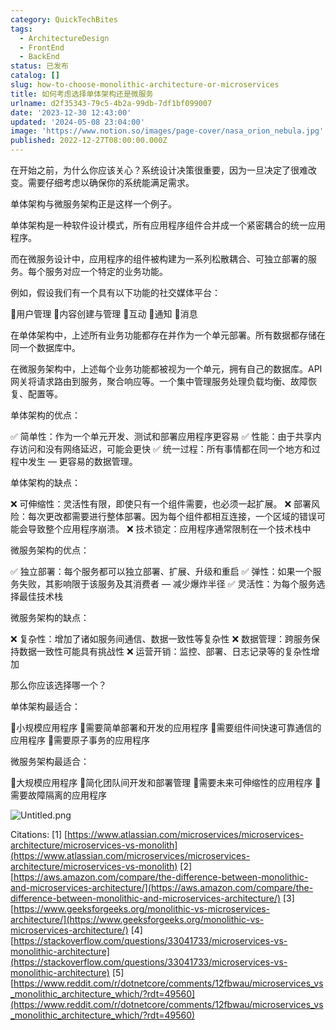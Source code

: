 ```yaml
---
category: QuickTechBites
tags:
  - ArchitectureDesign
  - FrontEnd
  - BackEnd
status: 已发布
catalog: []
slug: how-to-choose-monolithic-architecture-or-microservices
title: 如何考虑选择单体架构还是微服务
urlname: d2f35343-79c5-4b2a-99db-7df1bf099007
date: '2023-12-30 12:43:00'
updated: '2024-05-08 23:04:00'
image: 'https://www.notion.so/images/page-cover/nasa_orion_nebula.jpg'
published: 2022-12-27T08:00:00.000Z
---
```


在开始之前，为什么你应该关心？系统设计决策很重要，因为一旦决定了很难改变。需要仔细考虑以确保你的系统能满足需求。


单体架构与微服务架构正是这样一个例子。


单体架构是一种软件设计模式，所有应用程序组件合并成一个紧密耦合的统一应用程序。


而在微服务设计中，应用程序的组件被构建为一系列松散耦合、可独立部署的服务。每个服务对应一个特定的业务功能。


例如，假设我们有一个具有以下功能的社交媒体平台：


🔸用户管理
🔸内容创建与管理
🔸互动
🔸通知
🔸消息


在单体架构中，上述所有业务功能都存在并作为一个单元部署。所有数据都存储在同一个数据库中。


在微服务架构中，上述每个业务功能都被视为一个单元，拥有自己的数据库。API 网关将请求路由到服务，聚合响应等。一个集中管理服务处理负载均衡、故障恢复、配置等。


单体架构的优点：


✅ 简单性：作为一个单元开发、测试和部署应用程序更容易
✅ 性能：由于共享内存访问和没有网络延迟，可能会更快
✅ 统一过程：所有事情都在同一个地方和过程中发生 — 更容易的数据管理。


单体架构的缺点：


❌ 可伸缩性：灵活性有限，即使只有一个组件需要，也必须一起扩展。
❌ 部署风险：每次更改都需要进行整体部署。因为每个组件都相互连接，一个区域的错误可能会导致整个应用程序崩溃。
❌ 技术锁定：应用程序通常限制在一个技术栈中


微服务架构的优点：


✅ 独立部署：每个服务都可以独立部署、扩展、升级和重启
✅ 弹性：如果一个服务失败，其影响限于该服务及其消费者 — 减少爆炸半径
✅ 灵活性：为每个服务选择最佳技术栈


微服务架构的缺点：


❌ 复杂性：增加了诸如服务间通信、数据一致性等复杂性
❌ 数据管理：跨服务保持数据一致性可能具有挑战性
❌ 运营开销：监控、部署、日志记录等的复杂性增加


那么你应该选择哪一个？


单体架构最适合：


🔹小规模应用程序
🔹需要简单部署和开发的应用程序
🔹需要组件间快速可靠通信的应用程序
🔹需要原子事务的应用程序


微服务架构最适合：


🔸大规模应用程序
🔸简化团队间开发和部署管理
🔸需要未来可伸缩性的应用程序
🔸需要故障隔离的应用程序


![Untitled.png](https://prod-files-secure.s3.us-west-2.amazonaws.com/5d24fe63-e567-4804-86f9-9fdc62e13082/8d149051-cc00-4198-a3d7-e00805eb8f9e/Untitled.png?X-Amz-Algorithm=AWS4-HMAC-SHA256&X-Amz-Content-Sha256=UNSIGNED-PAYLOAD&X-Amz-Credential=ASIAZI2LB46674VSGJWW%2F20250411%2Fus-west-2%2Fs3%2Faws4_request&X-Amz-Date=20250411T054151Z&X-Amz-Expires=3600&X-Amz-Security-Token=IQoJb3JpZ2luX2VjED0aCXVzLXdlc3QtMiJHMEUCIF8Wx16wS93COLTyyJTDW01JnVGeVhAUcsaIe35Gks8gAiEAuG%2FENGdf2u0BObhOWA2MeV%2Bhz6QRwPy5y8EmOZ1Dpy8qiAQItv%2F%2F%2F%2F%2F%2F%2F%2F%2F%2FARAAGgw2Mzc0MjMxODM4MDUiDM7lIHfhsFlCiaKd2CrcA0BXXVzmoHCPL%2BN3EV40%2F5gyPnlDQPwB87sl9waXQb%2Fay42IxgNdxj0spWJyevIYibtxL3oo6c1L0zcuhc5QDk48qsz4ExH%2B6bE8rhLmINHDGF7KQ6GaV7YfavKo2djWHdYeybQh2dVJvLICLPZYfv%2B7RgXv8ZGh%2FtXiOFF6nCRH6j5Ptgc8ckcCK9ThJMiT7dUFEq3e4gA%2FFkmJjLofApRS6UAljzHhghlFic3K5gv9Xg1Oo2y1UAY%2FRLQIHBaRimLbwRXd%2BJU4%2Be4M%2FGrCycE3NwgCWk0sCdH8sJsRPB1N0FNue%2BxiFe443OYMIIEHFf798UNDTArpNIddKc0PgbrFk%2BtCMktWcVI8s3809dL0DSYvXfdn4a9%2FsdGPPcFGBb5m9A8x6TojucdIOFGbskLD6F79MAtUJLxSYaqsnQMbVPRJqf54jcglMnSz37ebm1Tj5xea4J3xhlAibURw5nCNkYACK44DpIE8LZmhoZjXmeW1qoIc9qN2MhAUSIMKocpE0RKy94HDA%2BgVUw6QjyUdYj6MG0ctejy0UhNutP%2FnN%2FJYWoD49%2FaUit%2Fdxl5Vo1G%2FIQR84NQl%2BCNCcrO94jXjLb1HHOyIX%2FUi0x3cpBmSQ%2F%2B4eyJfrCoa%2B8jXMN%2FB4r8GOqUByUP0aDMRNYvt9yFXAD%2BYHC1zvPeH4KL12BHfr3upFwNTbbZtMGzXP4YygvwuczIAdg6VwHt1jHevNQcF4BN1ICvXO8UMgPkGuKXPOz0dW65mbISdcsrk%2FTNTLGCiACLFkgA%2FYL4jmYZpx6YvtR5tSjmimuGkNN13cmODJRKfkFRS97BWA6sEiP1%2BeSFTyQPsN0aUzOeqq1lt2lOl6IUGEixNBNyA&X-Amz-Signature=eacde2052d44c18bc1aa2d9a5a0008f3c754426bf5cccd664b573171f7323f3c&X-Amz-SignedHeaders=host&x-id=GetObject)


Citations:
[1] [https://www.atlassian.com/microservices/microservices-architecture/microservices-vs-monolith](https://www.atlassian.com/microservices/microservices-architecture/microservices-vs-monolith)
[2] [https://aws.amazon.com/compare/the-difference-between-monolithic-and-microservices-architecture/](https://aws.amazon.com/compare/the-difference-between-monolithic-and-microservices-architecture/)
[3] [https://www.geeksforgeeks.org/monolithic-vs-microservices-architecture/](https://www.geeksforgeeks.org/monolithic-vs-microservices-architecture/)
[4] [https://stackoverflow.com/questions/33041733/microservices-vs-monolithic-architecture](https://stackoverflow.com/questions/33041733/microservices-vs-monolithic-architecture)
[5] [https://www.reddit.com/r/dotnetcore/comments/12fbwau/microservices_vs_monolithic_architecture_which/?rdt=49560](https://www.reddit.com/r/dotnetcore/comments/12fbwau/microservices_vs_monolithic_architecture_which/?rdt=49560)

